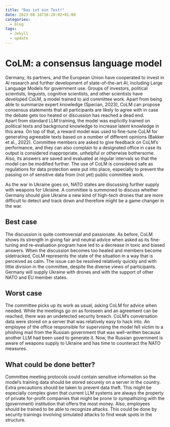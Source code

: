 ```yaml
---
title: "Das ist ein Test!"
date: 2023-08-16T16:20:02+01:00
categories:
  - blog
tags:
  - Jekyll
  - update
---
```


# CoLM: a consensus language model
Germany, its partners, and the European Union have cooperated to invest in AI research and further development of state-of-the-art AI, including Large Language Models for government use. Groups of investors, political scientists, linguists, cognitive scientists, and other scientists have developed CoLM, a model trained to aid committee work. Apart from being able to summarize expert knowledge (Specian, 2023), CoLM can propose consensus statements that all participants are likely to agree with in case the debate gets too heated or discussion has reached a dead end.  
Apart from standard LLM training, the model was explicitly trained on political texts and background knowledge to increase latent knowledge in this area. On top of that, a reward model was used to fine-tune CoLM for generating agreeable texts based on a number of different opinions (Bakker et al., 2022). Committee members are asked to give feedback on CoLM’s performance, and they can also complain to a designated office in case its output is considered inappropriate, unhelpful or otherwise bothersome. Also, its answers are saved and evaluated at regular intervals so that the model can be modified further. The use of CoLM is considered safe as regulations for data protection were put into place, especially to prevent the passing on of sensitive data from (not yet) public committee work.

As the war in Ukraine goes on, NATO states are discussing further supply with weapons for Ukraine. A committee is summoned to discuss whether Germany should give Ukraine a new kind of high-tech drones that are more difficult to detect and track down and therefore might be a game changer in the war.
 
## Best case
The discussion is quite controversial and passionate. As before, CoLM shows its strength in giving fair and neutral advice when asked as its fine-tuning and re-evaluation program have led to a decrease in toxic and biased answers. When the discussion becomes too heated and members become sidetracked, CoLM represents the state of the situation in a way that is perceived as calm. The issue can be resolved relatively quickly and with little division in the committee, despite the diverse views of participants. Germany will supply Ukraine with drones and with the support of other NATO and EU member states.
 
## Worst case
The committee picks up its work as usual, asking CoLM for advice when needed. While the meetings go on as foreseen and an agreement can be reached, there was an undetected security breach. CoLM’s conversation data were stored on a server that was relatively easy to hack into. An employee of the office responsible for supervising the model fell victim to a phishing mail from the Russian government that was well-written because another LLM had been used to generate it. Now, the Russian government is aware of weapons supply to Ukraine and has time to counteract the NATO measures.
 
## What could be done better?
Committee meeting protocols could contain sensitive information so the model’s training data should be stored securely on a server in the country. Extra precautions should be taken to prevent data theft. This might be especially complex given that current LLM systems are always the property of private for-profit companies that might be prone to sympathizing with the (government) institution that offers the most money. Also, employees should be trained to be able to recognize attacks. This could be done by security trainings involving simulated attacks to find weak spots in the structure.